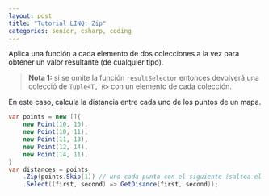 ```yaml
---
layout: post
title: "Tutorial LINQ: Zip"
categories: senior, csharp, coding
---
```


Aplica una función a cada elemento de dos colecciones<!--more--> a la vez para obtener un valor resultante (de cualquier tipo).

> **Nota 1:** si se omite la función `resultSelector` entonces devolverá una colecció de `Tuple<T, R>` con un elemento de cada colección.

En este caso, calcula la distancia entre cada uno de los puntos de un mapa.

```csharp
var points = new []{
    new Point(10, 10),
    new Point(10, 11),
    new Point(11, 13),
    new Point(12, 14),
    new Point(14, 11),
}
var distances = points
    .Zip(points.Skip(1)) // uno cada punto con el siguiente (saltea el primero)
    .Select((first, second) => GetDisance(first, second));
```
